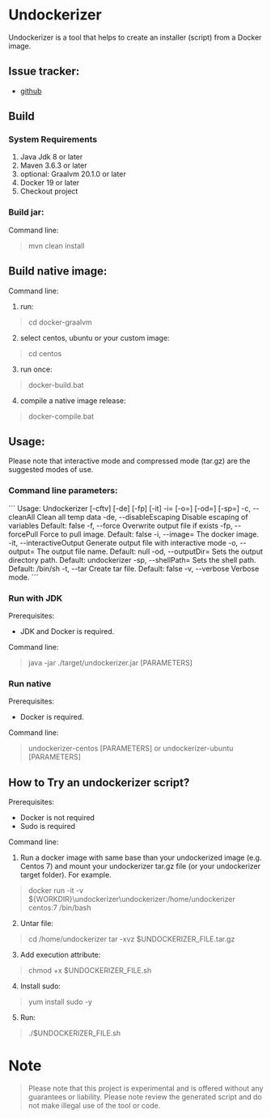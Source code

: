 # Undockerizer

Undockerizer is a tool that helps to create an installer (script) from a Docker image.

## Issue tracker: 
- [github](https://github.com/arielcarrera/undockerizer/issues)

## Build

### System Requirements
1. Java Jdk 8 or later
2. Maven 3.6.3 or later
3. optional: Graalvm 20.1.0 or later
4. Docker 19 or later
5. Checkout project

### Build jar:
Command line:
> mvn clean install

## Build native image:
Command line:
1. run:
> cd docker-graalvm
2. select centos, ubuntu or your custom image:
> cd centos
3. run once:
> docker-build.bat
4. compile a native image release:
> docker-compile.bat

## Usage:

Please note that interactive mode and compressed mode (tar.gz) are the suggested modes of use.

### Command line parameters:
´´´
Usage: Undockerizer [-cftv] [-de] [-fp] [-it] -i=<image> [-o=<outputfileStr>]
                    [-od=<outputDirPathStr>] [-sp=<shellPathStr>]
  -c, --cleanAll         Clean all temp data
      -de, --disableEscaping
                         Disable escaping of variables
                           Default: false
  -f, --force            Overwrite output file if exists
      -fp, --forcePull   Force to pull image.
                           Default: false
  -i, --image=<image>    The docker image.
      -it, --interactiveOutput
                         Generate output file with interactive mode
  -o, --output=<outputfileStr>
                         The output file name.
                           Default: null
      -od, --outputDir=<outputDirPathStr>
                         Sets the output directory path.
                           Default: undockerizer
      -sp, --shellPath=<shellPathStr>
                         Sets the shell path.
                           Default: /bin/sh
  -t, --tar              Create tar file.
                           Default: false
  -v, --verbose          Verbose mode.
´´´

### Run with JDK
Prerequisites:
- JDK and Docker is required.

Command line:
> java -jar ./target/undockerizer.jar [PARAMETERS]

### Run native
Prerequisites:
- Docker is required.

Command line:
> undockerizer-centos [PARAMETERS]
or
> undockerizer-ubuntu [PARAMETERS]


## How to Try an undockerizer script?
Prerequisites:
- Docker is not required
- Sudo is required

Command line:
1. Run a docker image with same base than your undockerized image (e.g. Centos 7) and mount your undockerizer tar.gz file (or your undockerizer target folder). For example.
> docker run -it -v ${WORKDIR}\undockerizer\undockerizer\:/home/undockerizer centos:7 /bin/bash

2. Untar file:
> cd /home/undockerizer
> tar -xvz $UNDOCKERIZER_FILE.tar.gz

3. Add execution attribute:
> chmod +x $UNDOCKERIZER_FILE.sh

4. Install sudo:
> yum install sudo -y

5. Run:
> ./$UNDOCKERIZER_FILE.sh

# Note

> Please note that this project is experimental and is offered without any guarantees or liability. Please note review the generated script and do not make illegal use of the tool or code.

